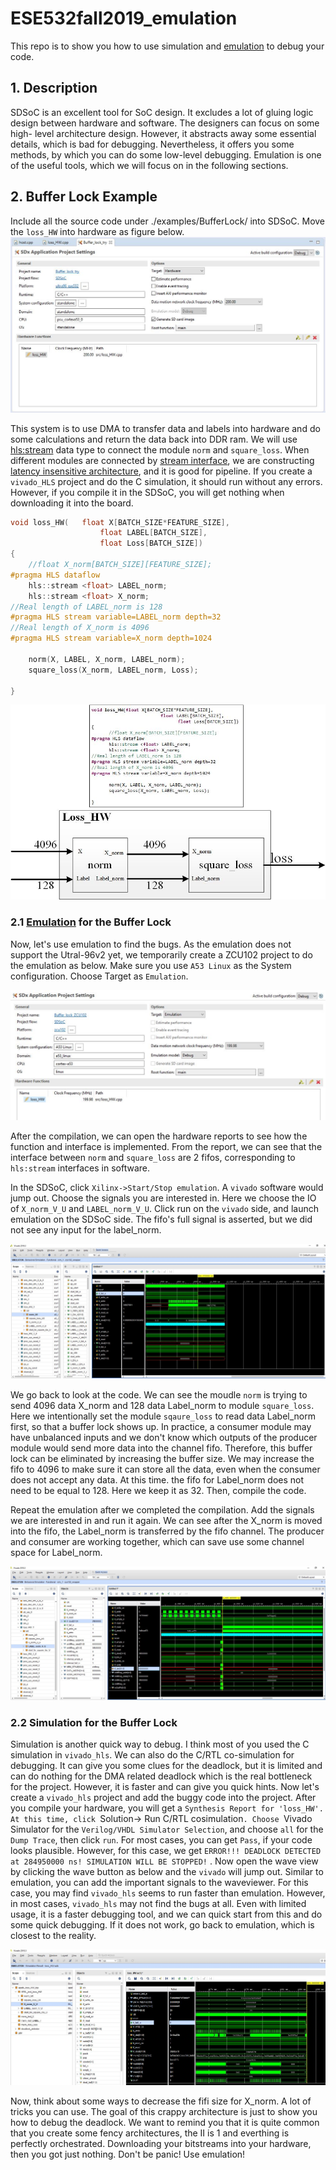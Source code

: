 # ESE532fall2019_emulation
This repo is to show you how to use simulation and [emulation](https://github.com/Xilinx/SDSoC-Tutorials/blob/master/getting-started-tutorial/lab-8-emulation.md) to debug your code.

## 1. Description
SDSoC is an excellent tool for SoC design. It excludes a lot of gluing logic design between hardware and software. The designers can focus on some high- level architecture design. However, it abstracts away some essential details, which is bad for debugging. Nevertheless, it offers you some methods, by which you can do some low-level debugging. Emulation is one of the useful tools, which we will focus on in the following sections.


## 2. Buffer Lock Example
Include all the source code under ./examples/BufferLock/ into SDSoC. Move the `loss_HW` into hardware as figure below.
![](images/bufferLockConfig.jpg)


This system is to use DMA to transfer data and labels into hardware and do some calculations and return the data back into DDR ram. We will use [hls:stream](https://www.xilinx.com/html_docs/xilinx2017_4/sdaccel_doc/ylh1504034366220.html) data type to connect the module `norm` and `square_loss`. When different modules are connected by [stream interface](https://link.springer.com/chapter/10.1007/3-540-44614-1_65), we are constructing [latency insensitive architecture](http://kalman.mee.tcd.ie/fpl2018/content/pdfs/FPL2018-43iDzVTplcpussvbfIaaHz/1PNSl54xKC7BAFw7YOeZRT/1sc2uahgEryvvJ7qQkPXkz.pdf), and it is good for pipeline. If you create a `vivado_HLS` project and do the C simulation, it should run without any errors. However, if you compile it in the SDSoC, you will get nothing when downloading it into the board.  
````c
void loss_HW(	float X[BATCH_SIZE*FEATURE_SIZE],
        			float LABEL[BATCH_SIZE],
					float Loss[BATCH_SIZE])
{
	//float X_norm[BATCH_SIZE][FEATURE_SIZE];
#pragma HLS dataflow
	hls::stream <float> LABEL_norm;
	hls::stream <float> X_norm;
//Real length of LABEL_norm is 128
#pragma HLS stream variable=LABEL_norm depth=32
//Real length of X_norm is 4096
#pragma HLS stream variable=X_norm depth=1024

	norm(X, LABEL, X_norm, LABEL_norm);
	square_loss(X_norm, LABEL_norm, Loss);

}
````

![](images/buffer_lock.jpg)

### 2.1 [Emulation](https://github.com/Xilinx/SDSoC-Tutorials/blob/master/getting-started-tutorial/lab-8-emulation.md) for the Buffer Lock
Now, let's use emulation to find the bugs. As the emulation does not support the Utral-96v2 yet, we temporarily create a ZCU102 project to do the emulation as below. Make sure you use `A53 Linux` as the System configuration. Choose Target as `Emulation`.


![](images/zcu102_bufferlock.jpg)


After the compilation, we can open the hardware reports to see how the function and interface is implemented. From the report, we can see that the interface between `norm` and `square_loss` are 2 fifos, corresponding to `hls:stream` interfaces in software.




In the SDSoC, click `Xilinx->Start/Stop emulation`. A `vivado` software would jump out. Choose the signals you are interested in. Here we choose the IO of `X_norm_V_U` and `LABEL_norm_V_U`. Click run on the `vivado` side, and launch emulation on the SDSoC side. The fifo's full signal is asserted, but we did not see any input for the label_norm. 

![](images/fifo_full.jpg)

We go back to look at the code. We can see the moudle `norm` is trying to send 4096 data X_norm and 128 data Label_norm to module `square_loss`. Here we intentionally set the module `sqaure_loss` to read data Label_norm first, so that a buffer lock shows up. In practice, a consumer module may have unbalanced inputs and we don't know which outputs of the producer module would send more data into the channel fifo. Therefore, this buffer lock can be eliminated by increasing the buffer size. We may increase the fifo to 4096 to make sure it can store all the data, even when the consumer does not accept any data. At this time. the fifo for Label_norm does not need to be equal to 128. Here we keep it as 32. Then, compile the code.

 
Repeat the emulation after we completed the compilation. Add the signals we are interested in and run it again. We can see after the X_norm is moved into the fifo, the Label_norm is transferred by the fifo channel. The producer and consumer are working together, which can save use some channel space for Label_norm.

![](images/nobufferlock.jpg)


### 2.2 Simulation for the Buffer Lock
Simulation is another quick way to debug. I think most of you used the C simulation in `vivado_hls`. We can also do the C/RTL co-simulation for debugging. It can give you some clues for the deadlock, but it is limited and can do nothing for the DMA related deadlock which is the real bottleneck for the project. However, it is faster and can give you quick hints.
Now let's create a `vivado_hls` project and add the buggy code into the project. After you compile your hardware, you will get a `Synthesis Report for 'loss_HW'. At this time, click `Solution-> Run C/RTL cosimulation`. Choose `Vivado Simulator for the `Verilog/VHDL Simulator Selection`, and choose `all` for the `Dump Trace`, then click `run`. For most cases, you can get `Pass`, if your code looks plausible. However, for this case, we get `ERROR!!! DEADLOCK DETECTED at 284950000 ns! SIMULATION WILL BE STOPPED!` . Now open the wave view by clicking the wave button as below and the `vivado` will jump out. Similar to emulation, you can add the important signals to the waveviewer. For this case, you may find `vivado_hls` seems to run faster than emulation. However, in most cases, `vivado_hls` may not find the bugs at all. Even with limited usage, it is a faster debugging tool, and we can quick start from this and do some quick debugging. If it does not work, go back to emulation, which is closest to the reality. 


![](images/hls_deadlock.jpg)


Now, think about some ways to decrease the fifi size for X_norm. A lot of tricks you can use. The goal of this crappy architecture is just to show you how to debug the deadlock. We want to remind you that it is quite common that you create some fency architectures, the II is 1 and everthing is perfectly orchestrated. Downloading your bitstreams into your hardware, then you got just nothing. Don't be panic! Use emulation!
















